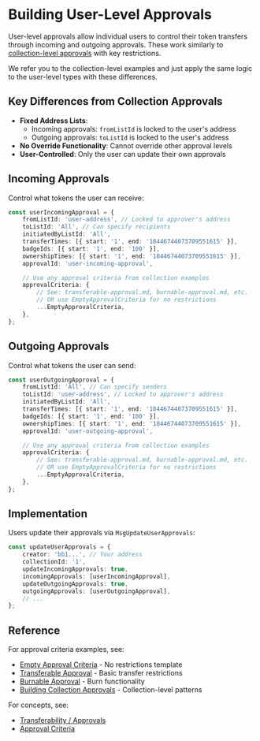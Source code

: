 # Building User-Level Approvals

User-level approvals allow individual users to control their token transfers through incoming and outgoing approvals. These work similarly to [collection-level approvals](building-collection-approvals.md) with key restrictions.

We refer you to the collection-level examples and just apply the same logic to the user-level types with these differences.

## Key Differences from Collection Approvals

* **Fixed Address Lists**:
  * Incoming approvals: `fromListId` is locked to the user's address
  * Outgoing approvals: `toListId` is locked to the user's address
* **No Override Functionality**: Cannot override other approval levels
* **User-Controlled**: Only the user can update their own approvals

## Incoming Approvals

Control what tokens the user can receive:

```typescript
const userIncomingApproval = {
    fromListId: 'user-address', // Locked to approver's address
    toListId: 'All', // Can specify recipients
    initiatedByListId: 'All',
    transferTimes: [{ start: '1', end: '18446744073709551615' }],
    badgeIds: [{ start: '1', end: '100' }],
    ownershipTimes: [{ start: '1', end: '18446744073709551615' }],
    approvalId: 'user-incoming-approval',

    // Use any approval criteria from collection examples
    approvalCriteria: {
        // See: transferable-approval.md, burnable-approval.md, etc.
        // OR use EmptyApprovalCriteria for no restrictions
        ...EmptyApprovalCriteria,
    },
};
```

## Outgoing Approvals

Control what tokens the user can send:

```typescript
const userOutgoingApproval = {
    fromListId: 'All', // Can specify senders
    toListId: 'user-address', // Locked to approver's address
    initiatedByListId: 'All',
    transferTimes: [{ start: '1', end: '18446744073709551615' }],
    badgeIds: [{ start: '1', end: '100' }],
    ownershipTimes: [{ start: '1', end: '18446744073709551615' }],
    approvalId: 'user-outgoing-approval',

    // Use any approval criteria from collection examples
    approvalCriteria: {
        // See: transferable-approval.md, burnable-approval.md, etc.
        // OR use EmptyApprovalCriteria for no restrictions
        ...EmptyApprovalCriteria,
    },
};
```

## Implementation

Users update their approvals via `MsgUpdateUserApprovals`:

```typescript
const updateUserApprovals = {
    creator: 'bb1...', // Your address
    collectionId: '1',
    updateIncomingApprovals: true,
    incomingApprovals: [userIncomingApproval],
    updateOutgoingApprovals: true,
    outgoingApprovals: [userOutgoingApproval],
    // ...
};
```

## Reference

For approval criteria examples, see:

* [Empty Approval Criteria](empty-approval-criteria.md) - No restrictions template
* [Transferable Approval](approvals/transferable-approval.md) - Basic transfer restrictions
* [Burnable Approval](approvals/burnable-approval.md) - Burn functionality
* [Building Collection Approvals](building-collection-approvals.md) - Collection-level patterns

For concepts, see:

* [Transferability / Approvals](../concepts/transferability-approvals.md)
* [Approval Criteria](broken-reference)
